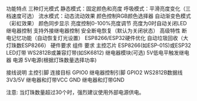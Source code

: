 功能特点
​​三种灯光模式​​
静态模式：固定颜色和亮度
呼吸模式：平滑亮度变化（三档速度可选）
流水模式：动态流动效果
​​颜色控制​​
RGB颜色选择器
自动渐变色模式（彩虹效果）
颜色同步显示
​​亮度控制​​
0-100%亮度调节
亮度为0时自动关闭LED
​​继电器控制​​
支持外接继电器控制
安全断电恢复（默认为关闭状态）
​​高级特性​​
断电记忆功能（自动恢复灯光设置）
ESP8266/ESP32硬件优化
自动垃圾回收（大灯珠数ESP8266）
硬件要求
组件	                  要求
主控芯片	                ESP8266(如ESP-01S)或ESP32
LED灯带	                WS2812B或兼容灯带(如SK6812)
继电器模块(可选)	        5V低电平触发继电器
电源	                5V电源(根据灯珠数量选择功率)

接线说明
主控引脚	                连接目标
GPIO0	                继电器控制引脚
GPIO2	                WS2812B数据线
3V3/5V	                继电器和灯带VCC
GND	                继电器和灯带GND

​​注意​​: 当灯珠数量超过30个时，强烈建议使用外部电源供电。
